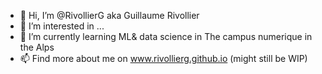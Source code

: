 - 👋 Hi, I’m @RivollierG aka Guillaume Rivollier
- 👀 I’m interested in ...
- 🌱 I’m currently learning ML& data science in The campus numerique in the Alps
- 📫 Find more about me on www.rivollierg.github.io (might still be WIP)

<!---
RivollierG/RivollierG is a ✨ special ✨ repository because its `README.md` (this file) appears on your GitHub profile.
You can click the Preview link to take a look at your changes.
--->
